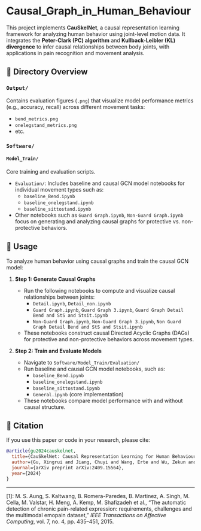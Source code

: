 # Causal_Graph_in_Human_Behaviour

This project implements **CauSkelNet**, a causal representation learning framework for analyzing human behavior using joint-level motion data. It integrates the **Peter-Clark (PC) algorithm** and **Kullback-Leibler (KL) divergence** to infer causal relationships between body joints, with applications in pain recognition and movement analysis.

## 📁 Directory Overview

### `Output/`  
Contains evaluation figures (`.png`) that visualize model performance metrics (e.g., accuracy, recall) across different movement tasks:
- `bend_metrics.png`
- `onelegstand_metrics.png`
- etc.

### `Software/`  

#### `Model_Train/`  
Core training and evaluation scripts.
- `Evaluation/`: Includes baseline and causal GCN model notebooks for individual movement types such as:
  - `baseline_Bend.ipynb`
  - `baseline_onelegstand.ipynb`
  - `baseline_sittostand.ipynb`
- Other notebooks such as `Guard Graph.ipynb`, `Non-Guard Graph.ipynb` focus on generating and analyzing causal graphs for protective vs. non-protective behaviors.

## 🚀 Usage

To analyze human behavior using causal graphs and train the causal GCN model:

1. **Step 1: Generate Causal Graphs**
   - Run the following notebooks to compute and visualize causal relationships between joints:
     - `Detail.ipynb`, `Detail_non.ipynb`
     - `Guard Graph.ipynb`, `Guard Graph 3.ipynb`, `Guard Graph Detail Bend and StS and Stsit.ipynb`
     - `Non-Guard Graph.ipynb`, `Non-Guard Graph 3.ipynb`, `Non Guard Graph Detail Bend and StS and Stsit.ipynb`
   - These notebooks construct causal Directed Acyclic Graphs (DAGs) for protective and non-protective behaviors across movement types.

2. **Step 2: Train and Evaluate Models**
   - Navigate to `Software/Model_Train/Evaluation/`
   - Run baseline and causal GCN model notebooks, such as:
     - `baseline_Bend.ipynb`
     - `baseline_onelegstand.ipynb`
     - `baseline_sittostand.ipynb`
     - `General.ipynb` (core implementation)
   - These notebooks compare model performance with and without causal structure.

## 📄 Citation

If you use this paper or code in your research, please cite:

```bibtex
@article{gu2024causkelnet,
  title={CauSkelNet: Causal Representation Learning for Human Behaviour Analysis},
  author={Gu, Xingrui and Jiang, Chuyi and Wang, Erte and Wu, Zekun and Cui, Qiang and Tian, Leimin and Wu, Lianlong and Song, Siyang and Yu, Chuang},
  journal={arXiv preprint arXiv:2409.15564},
  year={2024}
}
```
---
[1]: M. S. Aung, S. Kaltwang, B. Romera-Paredes, B. Martinez, A. Singh, M. Cella, M. Valstar, H. Meng, A. Kemp, M. Shafizadeh et al., “The automatic detection of chronic pain-related expression: requirements, challenges and the multimodal emopain dataset,” *IEEE Transactions on Affective Computing*, vol. 7, no. 4, pp. 435–451, 2015.
